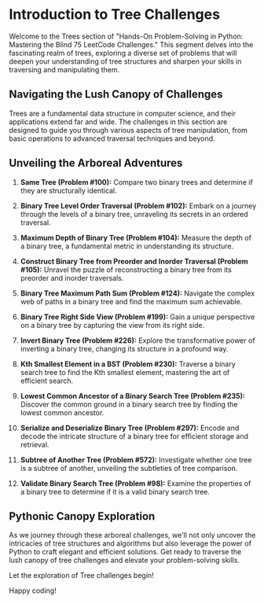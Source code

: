 # Introduction to Tree Challenges

Welcome to the Trees section of "Hands-On Problem-Solving in Python: Mastering the Blind 75 LeetCode Challenges." This segment delves into the fascinating realm of trees, exploring a diverse set of problems that will deepen your understanding of tree structures and sharpen your skills in traversing and manipulating them.

## Navigating the Lush Canopy of Challenges

Trees are a fundamental data structure in computer science, and their applications extend far and wide. The challenges in this section are designed to guide you through various aspects of tree manipulation, from basic operations to advanced traversal techniques and beyond.

## Unveiling the Arboreal Adventures

1. **Same Tree (Problem #100):** Compare two binary trees and determine if they are structurally identical.

2. **Binary Tree Level Order Traversal (Problem #102):** Embark on a journey through the levels of a binary tree, unraveling its secrets in an ordered traversal.

3. **Maximum Depth of Binary Tree (Problem #104):** Measure the depth of a binary tree, a fundamental metric in understanding its structure.

4. **Construct Binary Tree from Preorder and Inorder Traversal (Problem #105):** Unravel the puzzle of reconstructing a binary tree from its preorder and inorder traversals.

5. **Binary Tree Maximum Path Sum (Problem #124):** Navigate the complex web of paths in a binary tree and find the maximum sum achievable.

6. **Binary Tree Right Side View (Problem #199):** Gain a unique perspective on a binary tree by capturing the view from its right side.

7. **Invert Binary Tree (Problem #226):** Explore the transformative power of inverting a binary tree, changing its structure in a profound way.

8. **Kth Smallest Element in a BST (Problem #230):** Traverse a binary search tree to find the Kth smallest element, mastering the art of efficient search.

9. **Lowest Common Ancestor of a Binary Search Tree (Problem #235):** Discover the common ground in a binary search tree by finding the lowest common ancestor.

10. **Serialize and Deserialize Binary Tree (Problem #297):** Encode and decode the intricate structure of a binary tree for efficient storage and retrieval.

11. **Subtree of Another Tree (Problem #572):** Investigate whether one tree is a subtree of another, unveiling the subtleties of tree comparison.

12. **Validate Binary Search Tree (Problem #98):** Examine the properties of a binary tree to determine if it is a valid binary search tree.

## Pythonic Canopy Exploration

As we journey through these arboreal challenges, we'll not only uncover the intricacies of tree structures and algorithms but also leverage the power of Python to craft elegant and efficient solutions. Get ready to traverse the lush canopy of tree challenges and elevate your problem-solving skills.

Let the exploration of Tree challenges begin!

Happy coding!